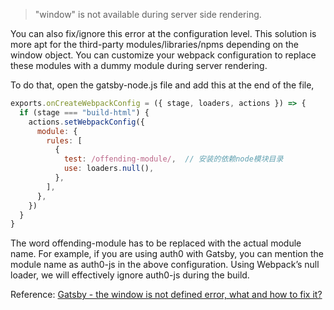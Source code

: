 > "window" is not available during server side rendering.

You can also fix/ignore this error at the configuration level. This solution is more apt for the third-party modules/libraries/npms depending on the window object. You can customize your webpack configuration to replace these modules with a dummy module during server rendering.

To do that, open the gatsby-node.js file and add this at the end of the file,

```js
exports.onCreateWebpackConfig = ({ stage, loaders, actions }) => {
  if (stage === "build-html") {
    actions.setWebpackConfig({
      module: {
        rules: [
          {
            test: /offending-module/,  // 安装的依赖node模块目录
            use: loaders.null(),
          },
        ],
      },
    })
  }
}
```

The word offending-module has to be replaced with the actual module name. For example, if you are using auth0 with Gatsby, you can mention the module name as auth0-js in the above configuration. Using Webpack’s null loader, we will effectively ignore auth0-js during the build.

Reference: [Gatsby - the window is not defined error, what and how to fix it?](https://blog.greenroots.info/gatsby-the-window-is-not-defined-error-what-and-how-to-fix-it)